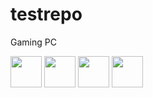 # testrepo
Gaming PC

<img src="https://img.shields.io/badge/AMD_Ryzen_5_3600-ED1C24?style=for-the-badge&logo=amd&logoColor=white" height="50"/>
<img src="https://custom-icon-badges.demolab.com/badge/G.SKILL_Trident_Z_16G_3600_cl18-000?logo=gskill&logoColor=881b20&style=for-the-badge" height="50"/>
<img src="https://custom-icon-badges.demolab.com/badge/msi_tomahawk_max-f00?logo=msi&logoColor=white&style=for-the-badge" height="50"/>
<img src="https://img.shields.io/badge/NVIDIA-RTX_2070-76B900?style=for-the-badge&logo=nvidia&logoColor=white" height="50"/>


